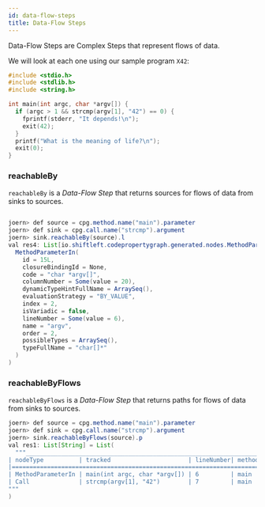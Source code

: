 ```yaml
---
id: data-flow-steps
title: Data-Flow Steps
---
```


Data-Flow Steps are Complex Steps that represent flows of data.

We will look at each one using our sample program `X42`:

```c
#include <stdio.h>
#include <stdlib.h>
#include <string.h>

int main(int argc, char *argv[]) {
  if (argc > 1 && strcmp(argv[1], "42") == 0) {
    fprintf(stderr, "It depends!\n");
    exit(42);
  }
  printf("What is the meaning of life?\n");
  exit(0);
}
```

### reachableBy

`reachableBy` is a _Data-Flow Step_ that returns sources for flows of data from sinks to sources.

```java

joern> def source = cpg.method.name("main").parameter
joern> def sink = cpg.call.name("strcmp").argument
joern> sink.reachableBy(source).l
val res4: List[io.shiftleft.codepropertygraph.generated.nodes.MethodParameterIn] = List(
  MethodParameterIn(
    id = 15L,
    closureBindingId = None,
    code = "char *argv[]",
    columnNumber = Some(value = 20),
    dynamicTypeHintFullName = ArraySeq(),
    evaluationStrategy = "BY_VALUE",
    index = 2,
    isVariadic = false,
    lineNumber = Some(value = 6),
    name = "argv",
    order = 2,
    possibleTypes = ArraySeq(),
    typeFullName = "char[]*"
  )
)
```

### reachableByFlows

`reachableByFlows` is a _Data-Flow Step_ that returns paths for flows of data from sinks to sources. 

```java
joern> def source = cpg.method.name("main").parameter                                                                                                                                   
joern> def sink = cpg.call.name("strcmp").argument
joern> sink.reachableByFlows(source).p
val res1: List[String] = List(
  """_______________________________________________________________________________
| nodeType          | tracked                      | lineNumber| method| file  |
|==============================================================================|
| MethodParameterIn | main(int argc, char *argv[]) | 6         | main  | tmp.c |
| Call              | strcmp(argv[1], "42")        | 7         | main  | tmp.c |
"""
)
```


